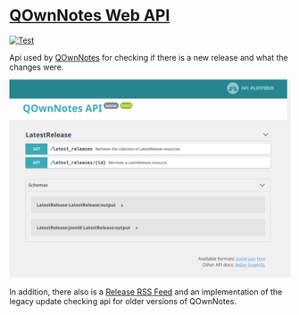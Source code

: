 # [QOwnNotes Web API](https://github.com/qownnotes/api)

[![Test](https://github.com/qownnotes/api/actions/workflows/test.yml/badge.svg)](https://github.com/qownnotes/api/actions/workflows/test.yml)

Api used by [QOwnNotes](https://github.com/pbek/QOwnNotes) for checking if there is a new release and
what the changes were.

![screenshot](screenshot.png)

In addition, there also is a [Release RSS Feed](http://api.qownnotes.org/rss/app-releases) and
an implementation of the legacy update checking api for older versions of QOwnNotes.

